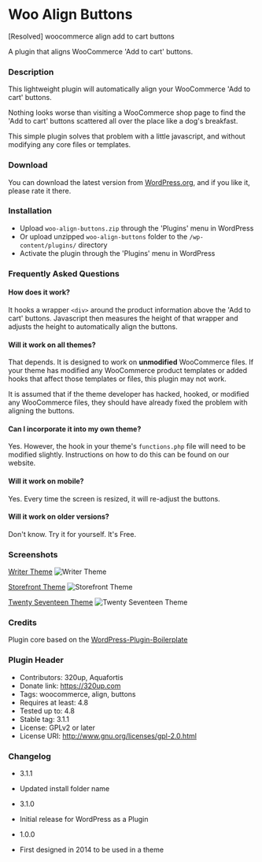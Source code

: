 # Woo Align Buttons
[Resolved] woocommerce align add to cart buttons

A plugin that aligns WooCommerce 'Add to cart' buttons.

### Description

This lightweight plugin will automatically align your WooCommerce 'Add to cart' buttons.

Nothing looks worse than visiting a WooCommerce shop page to find the 'Add to cart' buttons scattered all over the place like a dog's breakfast.

This simple plugin solves that problem with a little javascript, and without modifying any core files or templates.

### Download

You can download the latest version from [WordPress.org](https://wordpress.org/plugins/woo-align-buttons/ "WordPress.org"),
and if you like it, please rate it there.

### Installation

* Upload `woo-align-buttons.zip` through the 'Plugins' menu in WordPress
* Or upload unzipped `woo-align-buttons` folder to the `/wp-content/plugins/` directory
* Activate the plugin through the 'Plugins' menu in WordPress

### Frequently Asked Questions

#### How does it work?

It hooks a wrapper `<div>` around the product information above the 'Add to cart' buttons.
Javascript then measures the height of that wrapper and adjusts the height to automatically align the buttons.

#### Will it work on all themes?

That depends. It is designed to work on **unmodified** WooCommerce files. If your theme has modified any WooCommerce product templates or added hooks that affect those templates or files, this plugin may not work.

It is assumed that if the theme developer has hacked, hooked, or modified any WooCommerce files, they should have already fixed the problem with aligning the buttons.

#### Can I incorporate it into my own theme?

Yes. However, the hook in your theme's `functions.php` file will need to be modified slightly.
Instructions on how to do this can be found on our website.

#### Will it work on mobile?

Yes. Every time the screen is resized, it will re-adjust the buttons.

#### Will it work on older versions?

Don't know. Try it for yourself. It's Free.

### Screenshots

[Writer Theme](https://mythemeshop.com/themes/writer/?ref=ian322 "Writer Theme")
![Writer Theme](https://ps.w.org/woo-align-buttons/assets/screenshot-1.png "Writer Theme")

[Storefront Theme](https://wordpress.org/themes/storefront/ "Storefront Theme")
![Storefront Theme](https://ps.w.org/woo-align-buttons/assets/screenshot-2.png "Storefront Theme")

[Twenty Seventeen Theme](https://wordpress.org/themes/twentyseventeen/ "Twenty Seventeen Theme")
![Twenty Seventeen Theme](https://ps.w.org/woo-align-buttons/assets/screenshot-3.png "Twenty Seventeen Theme")

### Credits

Plugin core based on the
[WordPress-Plugin-Boilerplate](https://github.com/DevinVinson/WordPress-Plugin-Boilerplate "WordPress-Plugin-Boilerplate")

### Plugin Header

- Contributors: 320up, Aquafortis
- Donate link: https://320up.com
- Tags: woocommerce, align, buttons
- Requires at least: 4.8
- Tested up to: 4.8
- Stable tag: 3.1.1
- License: GPLv2 or later
- License URI: http://www.gnu.org/licenses/gpl-2.0.html

### Changelog

- 3.1.1
- Updated install folder name

- 3.1.0
- Initial release for WordPress as a Plugin


- 1.0.0
- First designed in 2014 to be used in a theme
